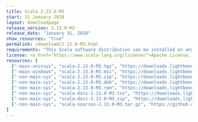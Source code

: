 ```yaml
---
title: Scala 2.13.0-M3
start: 31 January 2018
layout: downloadpage
release_version: 2.13.0-M3
release_date: "January 31, 2018"
show_resources: "true"
permalink: /download/2.13.0-M3.html
requirements: "This Scala software distribution can be installed on any Unix-like or Windows system. It requires Java 8 or later, available <a href='http://www.java.com/'>here</a>."
license: <a href="https://www.scala-lang.org/license/">Apache License, Version 2.0</a>
resources: [
  ["-main-unixsys", "scala-2.13.0-M3.tgz", "https://downloads.lightbend.com/scala/2.13.0-M3/scala-2.13.0-M3.tgz", "Mac OS X, Unix, Cygwin", "17.31M"],
  ["-main-windows", "scala-2.13.0-M3.msi", "https://downloads.lightbend.com/scala/2.13.0-M3/scala-2.13.0-M3.msi", "Windows (msi installer)", "114.28M"],
  ["-non-main-sys", "scala-2.13.0-M3.zip", "https://downloads.lightbend.com/scala/2.13.0-M3/scala-2.13.0-M3.zip", "Windows", "17.35M"],
  ["-non-main-sys", "scala-2.13.0-M3.deb", "https://downloads.lightbend.com/scala/2.13.0-M3/scala-2.13.0-M3.deb", "Debian", "132.66M"],
  ["-non-main-sys", "scala-2.13.0-M3.rpm", "https://downloads.lightbend.com/scala/2.13.0-M3/scala-2.13.0-M3.rpm", "RPM package", "114.82M"],
  ["-non-main-sys", "scala-docs-2.13.0-M3.txz", "https://downloads.lightbend.com/scala/2.13.0-M3/scala-docs-2.13.0-M3.txz", "API docs", "51.24M"],
  ["-non-main-sys", "scala-docs-2.13.0-M3.zip", "https://downloads.lightbend.com/scala/2.13.0-M3/scala-docs-2.13.0-M3.zip", "API docs", "100.01M"],
  ["-non-main-sys", "scala-sources-2.13.0-M3.tar.gz", "https://github.com/scala/scala/archive/v2.13.0-M3.tar.gz", "Sources", ""]
]
---
```

